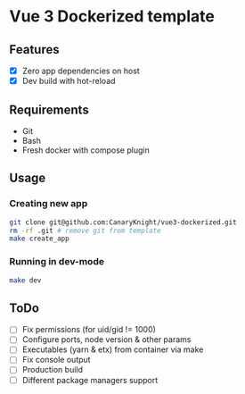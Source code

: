 # Vue 3 Dockerized template

## Features
- [x] Zero app dependencies on host
- [x] Dev build with hot-reload

## Requirements
- Git
- Bash
- Fresh docker with compose plugin

## Usage

### Creating new app
```bash
git clone git@github.com:CanaryKnight/vue3-dockerized.git
rm -rf .git # remove git from template
make create_app
```

### Running in dev-mode
```bash
make dev
```


## ToDo
- [ ] Fix permissions (for uid/gid != 1000)
- [ ] Configure ports, node version & other params
- [ ] Executables (yarn & etx) from container via make
- [ ] Fix console output
- [ ] Production build
- [ ] Different package managers support